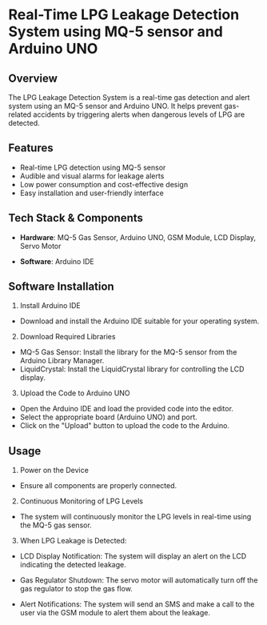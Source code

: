 # Real-Time LPG Leakage Detection System using MQ-5 sensor and Arduino UNO

## Overview

The LPG Leakage Detection System is a real-time gas detection and alert system using an MQ-5 sensor and Arduino UNO. It helps prevent gas-related accidents by triggering alerts when dangerous levels of LPG are detected.

## Features

- Real-time LPG detection using MQ-5 sensor
- Audible and visual alarms for leakage alerts
- Low power consumption and cost-effective design
- Easy installation and user-friendly interface

## Tech Stack & Components

- **Hardware**: MQ-5 Gas Sensor, Arduino UNO, GSM Module, LCD Display, Servo Motor

- **Software**: Arduino IDE

## Software Installation

1. Install Arduino IDE
- Download and install the Arduino IDE suitable for your operating system.

2. Download Required Libraries

- MQ-5 Gas Sensor: Install the library for the MQ-5 sensor from the Arduino Library Manager.
- LiquidCrystal: Install the LiquidCrystal library for controlling the LCD display.

3. Upload the Code to Arduino UNO

- Open the Arduino IDE and load the provided code into the editor.
- Select the appropriate board (Arduino UNO) and port.
- Click on the "Upload" button to upload the code to the Arduino.

## Usage

1. Power on the Device

- Ensure all components are properly connected.

2. Continuous Monitoring of LPG Levels

- The system will continuously monitor the LPG levels in real-time using the MQ-5 gas sensor.

3. When LPG Leakage is Detected:

- LCD Display Notification: The system will display an alert on the LCD indicating the detected leakage.

- Gas Regulator Shutdown: The servo motor will automatically turn off the gas regulator to stop the gas flow.

- Alert Notifications: The system will send an SMS and make a call to the user via the GSM module to alert them about the leakage.




